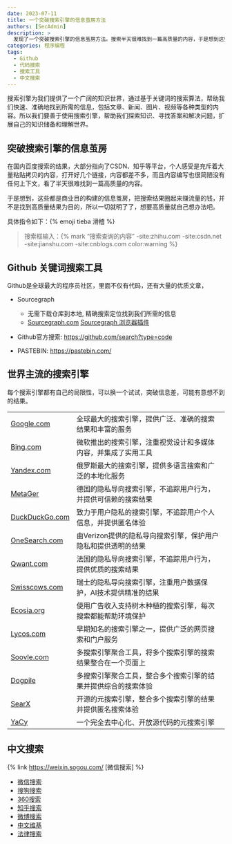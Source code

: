 ```yaml
---
date: 2023-07-11
title: 一个突破搜索引擎的信息茧房方法
authors: [SecAdmin]
description: >
  发现了一个突破搜索引擎的信息茧房方法。搜索半天很难找到一篇高质量的内容，于是想到这些都是商业目的构建的信息茧房，把搜索结果圈起来赚流量的钱，并不是找到高质量结果为目的，所以一切就明了了。想要高质量就自己想办法吧。
categories: 程序编程
tags:
  - Github
  - 代码搜索
  - 搜索工具
  - 中文搜索
---
```


搜索引擎为我们提供了一个广阔的知识世界，通过基于关键词的搜索算法，帮助我们快速、准确地找到所需的信息，包括文章、新闻、图片、视频等各种类型的内容。所以我们要善于使用搜索引擎，帮助我们探索知识、寻找答案和解决问题，扩展自己的知识储备和理解世界。

## 突破搜索引擎的信息茧房

在国内百度搜索的结果，大部分指向了CSDN、知乎等平台，个人感受是充斥着大量粘贴拷贝的内容，打开好几个链接，内容都差不多，而且内容编写也很简陋没有任何上下文，看了半天很难找到一篇高质量的内容。

于是想到，这些都是商业目的构建的信息茧房，把搜索结果圈起来赚流量的钱，并不是找到高质量结果为目的，所以一切就明了了，想要高质量就自己想办法吧。


具体指令如下：{% emoji tieba 滑稽 %}
> 搜索框输入：{% mark “搜索查询的内容” -site:zhihu.com -site:csdn.net -site:jianshu.com -site:cnblogs.com color:warning %} 


## Github 关键词搜索工具

Github是全球最大的程序员社区，里面不仅有代码，还有大量的优质文章，

* Sourcegraph
	- 无需下载仓库到本地, 精确搜索定位找到我们所需的信息
	- [Sourcegraph.com](https://sourcegraph.com/) [Sourcegraph 浏览器插件](https://chrome.google.com/webstore/detail/sourcegraph/dgjhfomjieaadpoljlnidmbgkdffpack)

* Github官方搜索: https://github.com/search?type=code

* PASTEBIN: https://pastebin.com/

## 世界主流的搜索引擎

每个搜索引擎都有自己的局限性，可以换一个试试，突破信息差，可能有意想不到的结果。

|||
|---|---|
| [Google.com](https://google.com) | 全球最大的搜索引擎，提供广泛、准确的搜索结果和丰富的服务 |
| [Bing.com](https://www.bing.com/) | 微软推出的搜索引擎，注重视觉设计和多媒体内容，并集成了实用工具 |
| [Yandex.com](https://yandex.com/) | 俄罗斯最大的搜索引擎，提供多语言搜索和广泛的本地化服务 |
| [MetaGer](https://metager.org/) | 德国的隐私导向搜索引擎，不追踪用户行为，并提供可信赖的搜索结果 |
| [DuckDuckGo.com](https://duckduckgo.com/) | 致力于用户隐私的搜索引擎，不追踪用户个人信息，并提供匿名体验 |
| [OneSearch.com](https://www.onesearch.com) | 由Verizon提供的隐私导向搜索引擎，保护用户隐私和提供透明的结果 |
| [Qwant.com](https://www.qwant.com) | 法国的隐私导向搜索引擎，不追踪用户行为，提供优质的搜索结果 |
| [Swisscows.com](https://swisscows.com/) | 瑞士的隐私导向搜索引擎，注重用户数据保护，AI技术提供精准的结果 |
| [Ecosia.org](https://www.ecosia.org/) | 使用广告收入支持树木种植的搜索引擎，每次搜索都能帮助环境保护 |
| [Lycos.com](https://www.lycos.com/) | 早期知名的搜索引擎之一，提供广泛的网页搜索和门户服务 |
| [Soovle.com](https://soovle.com/) | 多搜索引擎聚合工具，将多个搜索引擎的搜索结果整合在一个页面上 |
| [Dogpile](https://www.dogpile.com/) | 多搜索引擎聚合工具，整合多个搜索引擎的结果并提供综合的搜索体验 |
| [SearX](https://searx.thegpm.org/) | 开源的元搜索引擎，整合多个搜索引擎的结果并提供匿名搜索体验 |
| [YaCy](https://yacy.net/) | 一个完全去中心化、开放源代码的元搜索引擎 |

## 中文搜索

{% link https://weixin.sogou.com/ [微信搜索] %}

* [微信搜索](https://weixin.sogou.com/)
* [搜狗搜索](https://sogou.com)
* [360搜索](https://so.com)
* [知乎搜索](https://zhihu.com)
* [微博搜索](https://weibo.com)
* [中文维基](https://zh.wikipedia.org)
* [法律搜索](https://wenshu.court.gov.cn/)
